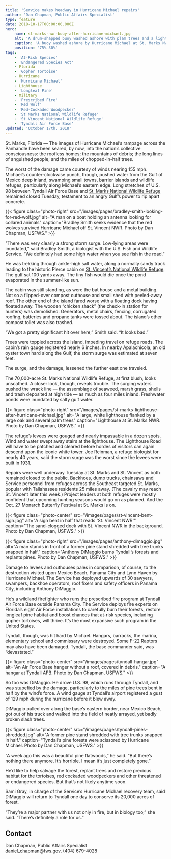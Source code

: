 ```yaml
---
title: 'Service makes headway in Hurricane Michael repairs'
author: 'Dan Chapman, Public Affairs Specialist'
type: feature
date: 2018-10-17T00:00:00.000Z
hero:
    name: st-marks-nwr-buoy-after-hurricane-michael.jpg
    alt: 'A drum-shapped buoy washed ashore with plam trees and a lighthouse in the distance'
    caption: 'A buoy washed ashore by Hurricane Michael at St. Marks NWR.'
    position: '75% 30%'
tags:
    - 'At-Risk Species'
    - 'Endangered Species Act'
    - Florida
    - 'Gopher Tortoise'
    - Hurricane
    - 'Hurricane Michael'
    - Lighthouse
    - 'Longleaf Pine'
    - Military
    - 'Prescribed Fire'
    - 'Red Wolf'
    - 'Red-Cockaded Woodpecker'
    - 'St Marks National Wildlife Refuge'
    - 'St Vincent National Wildlife Refuge'
    - 'Tyndall Air Force Base'
updated: 'October 17th, 2018'
---
```


St. Marks, Florida &mdash; The images of Hurricane Michael’s rampage across the Panhandle have been seared, by now, into the nation’s collective consciousness: the roofless homes; the mountains of debris; the long lines of anguished people; and the miles of chopped-in-half trees.

The worst of the damage came courtesy of winds nearing 155 mph. Michael’s counter-clockwise punch, though, pushed water from the Gulf of Mexico deep inland, swamping small towns, barrier islands and wildlife refuges, particularly along Michael’s eastern edge. Long stretches of U.S. 98 between Tyndall Air Force Base and [St. Marks National Wildlife Refuge](https://www.fws.gov/refuge/st_marks/) remained closed Tuesday, testament to an angry Gulf’s power to rip apart concrete.

{{< figure class="photo-right" src="/images/pages/bradley-smith-looking-for-red-wolf.jpg" alt="A man on a boat holding an antenna looking for collared animals" caption="Bradley Smith seeks evidence that the red wolves survived Hurricane Michael off St. Vincent NWR. Photo by Dan Chapman, USFWS." >}}

“There was very clearly a strong storm surge. Low-lying areas were inundated,” said Bradley Smith, a biologist with the U.S. Fish and Wildlife Service. “We definitely had some high water when you see fish in the road.”

He was trekking through ankle-high salt water, along a normally sandy track leading to the historic Pierce cabin on [St. Vincent’s National Wildlife Refuge](https://www.fws.gov/refuge/st_vincent/). The gulf sat 100 yards away. The tiny fish would die once the pond evaporated in the summer-like sun.

The cabin was still standing, as were the bat house and a metal building. Not so a flipped-over compost outhouse and small shed with peeled-away roof. The other end of the island fared worse with a floating dock having floated away. The wooden “chicken shack” (the check-in station for hunters) was demolished. Generators, metal chairs, fencing, corrugated roofing, batteries and propane tanks were tossed about. The island’s other compost toilet was also trashed.

“We got a pretty significant hit over here,” Smith said. “It looks bad.”

Trees were toppled across the island, impeding travel on refuge roads. The cabin’s rain gauge registered nearly 6 inches. In nearby Apalachicola, an old oyster town hard along the Gulf, the storm surge was estimated at seven feet.

The surge, and the damage, lessened the further east one traveled.

The 70,000-acre St. Marks National Wildlife Refuge, at first blush, looks unscathed. A closer look, though, reveals trouble. The surging waters pushed the wrack line &mdash; the assemblage of seaweed, marsh grass, shells and trash deposited at high tide &mdash; as much as four miles inland. Freshwater ponds were inundated by salty gulf water.

{{< figure class="photo-right" src="/images/pages/st-marks-lighthouse-after-hurricane-michael.jpg" alt="A large, white lighthouse flanked by a large oak and several palm trees" caption="Lighthouse at St. Marks NWR. Photo by Dan Chapman, USFWS." >}}

The refuge’s levees were gouged and nearly impassable in a dozen spots. Wind and water swept away stairs at the lighthouse. The Lighthouse Road will have to be patched and cleared before hordes of visitors can again descend upon the iconic white tower. Joe Reinman, a refuge biologist for nearly 40 years, said the storm surge was the worst since the levees were built in 1931.

Repairs were well underway Tuesday at St. Marks and St. Vincent as both remained closed to the public. Backhoes, dump trucks, chainsaws and Service personnel from refuges across the Southeast targeted St. Marks, popular with Tallahassee residents 25 miles away. (The cavalry may reach St. Vincent later this week.) Project leaders at both refuges were mostly confident that upcoming hunting seasons would go on as planned. And the Oct. 27 Monarch Butterfly Festival at St. Marks is on.

{{< figure class="photo-center" src="/images/pages/st-vincent-bent-sign.jpg" alt="A sign bent in half that reads 'St. Vincent NWR'" caption="The sand-clogged dock with St. Vincent NWR in the background. Photo by Dan Chapman, USFWS." >}}

{{< figure class="photo-right" src="/images/pages/anthony-dimaggio.jpg" alt="A man stands in front of a former pine stand shredded with tree trunks snapped in half." caption="Anthony DiMaggio burns Tyndall’s forests and replants pines. Photo by Dan Chapman, USFWS." >}}

Damage to levees and outhouses pales in comparison, of course, to the destruction visited upon Mexico Beach, Panama City and Lynn Haven by Hurricane Michael. The Service has deployed upwards of 30 sawyers, swampers, backhoe operators, roof fixers and safety officers in Panama City, including Anthony DiMaggio.

He’s a wildland firefighter who runs the prescribed fire program at Tyndall Air Force Base outside Panama City. The Service deploys fire experts on Florida’s eight Air Force installations to carefully burn their forests, restore longleaf pine habitat and boost chances that at-risk species, including gopher tortoises, will thrive. It’s the most expansive such program in the United States.

Tyndall, though, was hit hard by Michael. Hangars, barracks, the marina, elementary school and commissary were destroyed. Some F-22 Raptors may also have been damaged. Tyndall, the base commander said, was “devastated.”

{{< figure class="photo-center" src="/images/pages/tyndall-hangar.jpg" alt="An Air Force Base hanger without a roof, covered in debris." caption="A hangar at Tyndall AFB. Photo by Dan Chapman, USFWS." >}}

So too was DiMaggio. He drove U.S. 98, which runs through Tyndall, and was stupefied by the damage, particularly to the miles of pine trees bent in half by the wind’s force. A wind gauge at Tyndall’s airport registered a gust of 129 mph during the hurricane before it blew away.

DiMaggio pulled over along the base’s eastern border, near Mexico Beach, got out of his truck and walked into the field of neatly arrayed, yet badly broken slash trees.

{{< figure class="photo-center" src="/images/pages/tyndall-pines-shredded.jpg" alt="A former pine stand shredded with tree trunks snapped in half." caption="Tyndall’s pine forests were scissored by Hurricane Michael. Photo by Dan Chapman, USFWS." >}}

“A week ago this was a beautiful pine flatwoods,” he said. “But there’s nothing there anymore. It’s horrible. I mean it’s just completely gone.”

He’d like to help salvage the forest, replant trees and restore precious habitat for the tortoises, red cockaded woodpeckers and other threatened or endangered species. But that’s not likely anytime soon.

Sami Gray, in charge of the Service’s Hurricane Michael recovery team, said DiMaggio will return to Tyndall one day to conserve its 20,000 acres of forest.

“They’re a major partner with us not only in fire, but in biology too,” she said. “There’s definitely a role for us.”

## Contact

Dan Chapman, Public Affairs Specialist  
[daniel_chapman@fws.gov](mailto:daniel_chapman@fws.gov), (404) 679-4028